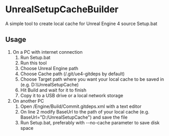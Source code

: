 # UnrealSetupCacheBuilder #

A simple tool to create local cache for Unreal Engine 4 source Setup.bat

## Usage ##

1. On a PC with internet connection
   1. Run Setup.bat
   2. Run this tool
   3. Choose Unreal Engine path
   4. Choose Cache path (<Your Engine Path>/.git/ue4-gitdeps by default)
   5. Choose Target path where you want your local cache to be saved in (e.g. D:\UnrealSetupCache)
   6. Hit Build and wait for it to finish
   7. Copy it to a USB drive or a local network storage
2. On another PC
   1. Open <Your Engine Path>/Engine/Build/Commit.gitdeps.xml with a text editor
   2. On line 2 modify BaseUrl to the path of your local cache (e.g. BaseUrl="D:/UnrealSetupCache") and save the file
   3. Run Setup.bat, preferably with --no-cache parameter to save disk space
